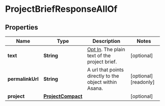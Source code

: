 

# ProjectBriefResponseAllOf


## Properties

| Name | Type | Description | Notes |
|------------ | ------------- | ------------- | -------------|
|**text** | **String** | [Opt In](https://developers.asana.com/reference/rest-api-reference). The plain text of the project brief. |  [optional] |
|**permalinkUrl** | **String** | A url that points directly to the object within Asana. |  [optional] [readonly] |
|**project** | [**ProjectCompact**](ProjectCompact.md) |  |  [optional] |



